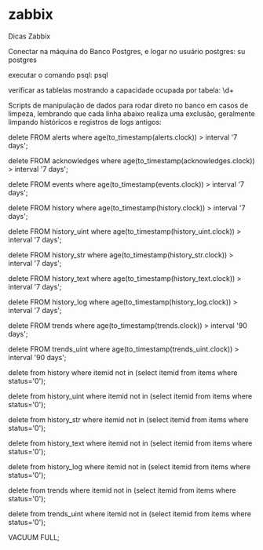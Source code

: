 # zabbix
Dicas Zabbix

Conectar na máquina do Banco Postgres, e logar no usuário postgres:
su postgres

executar o comando psql:
psql

verificar as tablelas mostrando a capacidade ocupada por tabela:
\d+ 

Scripts de manipulação de dados para rodar direto no banco em casos de limpeza, lembrando que cada linha abaixo realiza uma exclusão, geralmente limpando históricos e registros de logs antigos:

delete FROM alerts where age(to_timestamp(alerts.clock)) > interval '7 days';

delete FROM acknowledges where age(to_timestamp(acknowledges.clock)) > interval '7 days';

delete FROM events where age(to_timestamp(events.clock)) > interval '7 days';

delete FROM history where age(to_timestamp(history.clock)) > interval '7 days';

delete FROM history_uint where age(to_timestamp(history_uint.clock)) > interval '7 days';

delete FROM history_str  where age(to_timestamp(history_str.clock)) > interval '7 days';

delete FROM history_text where age(to_timestamp(history_text.clock)) > interval '7 days';

delete FROM history_log where age(to_timestamp(history_log.clock)) > interval '7 days';

delete FROM trends where age(to_timestamp(trends.clock)) > interval '90 days';

delete FROM trends_uint where age(to_timestamp(trends_uint.clock)) > interval '90 days';

delete from history where itemid not in (select itemid from items where status='0');

delete from history_uint where itemid not in (select itemid from items where status='0');

delete from history_str where itemid not in (select itemid from items where status='0');

delete from history_text where itemid not in (select itemid from items where status='0');

delete from history_log where itemid not in (select itemid from items where status='0');

delete from trends where itemid not in (select itemid from items where status='0');

delete from trends_uint where itemid not in (select itemid from items where status='0');

VACUUM FULL;
